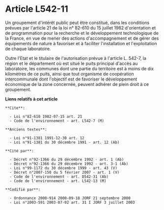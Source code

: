 # Article L542-11

Un groupement d'intérêt public peut être constitué, dans les conditions prévues par l'article 21 de la loi n° 82-610 du 15
juillet 1982 d'orientation et de programmation pour la recherche et le développement technologique de la France, en vue de
mener des actions d'accompagnement et de gérer des équipements de nature à favoriser et à faciliter l'installation et
l'exploitation de chaque laboratoire.

Outre l'Etat et le titulaire de l'autorisation prévue à l'article L. 542-7, la région et le département où est situé le puits
principal d'accès au laboratoire, les communes dont une partie du territoire est à moins de dix kilomètres de ce puits, ainsi
que tout organisme de coopération intercommunale dont l'objectif est de favoriser le développement économique de la zone
concernée, peuvent adhérer de plein droit à ce groupement.

**Liens relatifs à cet article**

	**Cite**:

	  - Loi n°82-610 1982-07-15 art. 21
	  - Code de l'environnement - art. L542-7 (M)

	**Anciens textes**:

	  - Loi n°91-1381 1991-12-30 art. 12
	  - Loi n°91-1381 du 30 décembre 1991 - art. 12 (Ab)

	**Cité par**:

	  - Décret n°92-1366 du 29 décembre 1992 - art. 1 (Ab)
	  - Décret n°92-1366 du 29 décembre 1992 - art. 3-1 (Ab)
	  - Loi n°99-1172 du 30 décembre 1999 - art. 43 (V)
	  - Décret n°2007-150 du 5 février 2007 - art. 1 (V)
	  - Code de l'environnement - art. D542-31 (Ab)
	  - Code de l'environnement - art. L542-13 (M)

	**Codifié par**:

	  - Ordonnance 2000-914 2000-09-18 JORF 21 septembre 2000
	  - Loi n°2003-591 2003-07-02 art. 31 I JORF 3 juillet 2003
